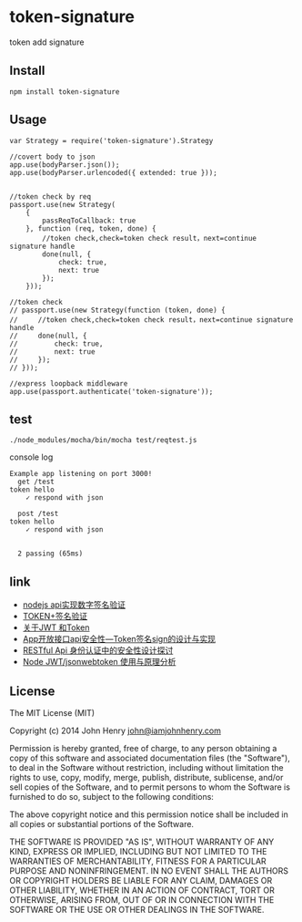 # token-signature
token add signature

## Install

    npm install token-signature

## Usage

```
var Strategy = require('token-signature').Strategy

//covert body to json
app.use(bodyParser.json());
app.use(bodyParser.urlencoded({ extended: true }));


//token check by req
passport.use(new Strategy(
    {
        passReqToCallback: true
    }, function (req, token, done) {
        //token check,check=token check result，next=continue signature handle
        done(null, {
            check: true,
            next: true
        });
    }));

//token check
// passport.use(new Strategy(function (token, done) {
//     //token check,check=token check result，next=continue signature handle
//     done(null, {
//         check: true,
//         next: true
//     });
// }));

//express loopback middleware
app.use(passport.authenticate('token-signature'));
```

## test

```
./node_modules/mocha/bin/mocha test/reqtest.js
```

console log

```
Example app listening on port 3000!
  get /test
token hello
    ✓ respond with json

  post /test
token hello
    ✓ respond with json


  2 passing (65ms)
```

## link

* [nodejs api实现数字签名验证](http://www.icafebolger.com/nodejs/nodeapipassportdigital.html)
* [TOKEN+签名验证](https://www.cnblogs.com/Leo_wl/p/5982927.html)
* [关于JWT 和Token](https://blog.csdn.net/hzlnice/article/details/80906465)
* [App开放接口api安全性—Token签名sign的设计与实现](https://www.cnblogs.com/softidea/p/5836967.html)
* [RESTful Api 身份认证中的安全性设计探讨](https://mengkang.net/625.html)
* [Node JWT/jsonwebtoken 使用与原理分析](https://www.jianshu.com/p/a7882080c541)

## License

The MIT License (MIT)

Copyright (c) 2014 John Henry john@iamjohnhenry.com

Permission is hereby granted, free of charge, to any person obtaining a copy
of this software and associated documentation files (the "Software"), to deal
in the Software without restriction, including without limitation the rights
to use, copy, modify, merge, publish, distribute, sublicense, and/or sell
copies of the Software, and to permit persons to whom the Software is
furnished to do so, subject to the following conditions:

The above copyright notice and this permission notice shall be included in
all copies or substantial portions of the Software.

THE SOFTWARE IS PROVIDED "AS IS", WITHOUT WARRANTY OF ANY KIND, EXPRESS OR
IMPLIED, INCLUDING BUT NOT LIMITED TO THE WARRANTIES OF MERCHANTABILITY,
FITNESS FOR A PARTICULAR PURPOSE AND NONINFRINGEMENT. IN NO EVENT SHALL THE
AUTHORS OR COPYRIGHT HOLDERS BE LIABLE FOR ANY CLAIM, DAMAGES OR OTHER
LIABILITY, WHETHER IN AN ACTION OF CONTRACT, TORT OR OTHERWISE, ARISING FROM,
OUT OF OR IN CONNECTION WITH THE SOFTWARE OR THE USE OR OTHER DEALINGS IN
THE SOFTWARE.
